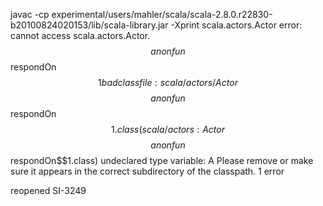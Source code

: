 javac -cp experimental/users/mahler/scala/scala-2.8.0.r22830-b20100824020153/lib/scala-library.jar -Xprint scala.actors.Actor
error: cannot access scala.actors.Actor.$$anonfun$$respondOn$$1
bad class file: scala/actors/Actor$$$$anonfun$$respondOn$$1.class(scala/actors:Actor$$$$anonfun$$respondOn$$1.class)
undeclared type variable: A
Please remove or make sure it appears in the correct subdirectory of the classpath.
1 error

reopened SI-3249

